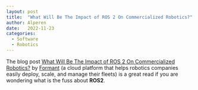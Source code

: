 ```yaml
---
layout: post
title:  "What Will Be The Impact of ROS 2 On Commercialized Robotics?"
author: Alperen
date:   2022-11-23
categories:
  - Software
  - Robotics
---
```


The blog post [What Will Be The Impact of ROS 2 On Commercialized Robotics?](https://formant.io/news-and-blog/2022/09/14/community/what-will-be-the-impact-of-ros-2-on-commercialized-robotics/) by [Formant](https://formant.io/) (a cloud platform that helps robotics companies easily deploy, scale, and manage their fleets) is a great read if you are wondering what is the fuss about **ROS2**.

<center> 
  <script type='text/javascript' src='https://storage.ko-fi.com/cdn/widget/Widget_2.js'></script><script type='text/javascript' style="text-align:center">kofiwidget2.init('Buy Me a Coffee', '#e08428', 'V7V3IDOGW');kofiwidget2.draw();</script> 
</center>